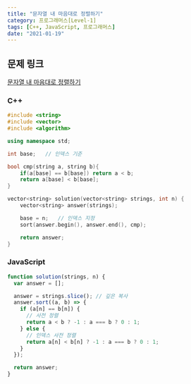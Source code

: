 ```yaml
---
title: "문자열 내 마음대로 정렬하기"
category: 프로그래머스[Level-1]
tags: [C++, JavaScript, 프로그래머스]
date: "2021-01-19"
---
```


## 문제 링크

[문자열 내 마음대로 정렬하기](https://programmers.co.kr/learn/courses/30/lessons/12915)

### C++

```cpp
#include <string>
#include <vector>
#include <algorithm>

using namespace std;

int base;   // 인덱스 기준

bool cmp(string a, string b){
    if(a[base] == b[base]) return a < b;
    return a[base] < b[base];
}

vector<string> solution(vector<string> strings, int n) {
    vector<string> answer(strings);

    base = n;   // 인덱스 지정
    sort(answer.begin(), answer.end(), cmp);

    return answer;
}
```

### JavaScript

```js
function solution(strings, n) {
  var answer = [];

  answer = strings.slice(); // 깊은 복사
  answer.sort((a, b) => {
    if (a[n] == b[n]) {
      // 사전 정렬
      return a < b ? -1 : a === b ? 0 : 1;
    } else {
      // 인덱스 사전 정렬
      return a[n] < b[n] ? -1 : a === b ? 0 : 1;
    }
  });

  return answer;
}
```
